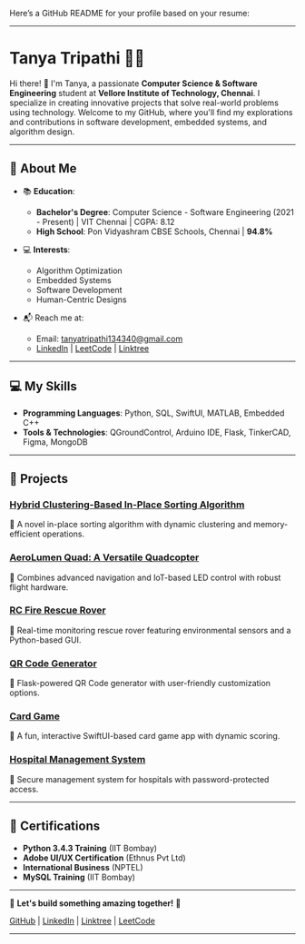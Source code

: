 Here’s a GitHub README for your profile based on your resume:

---

# Tanya Tripathi 👩‍💻

Hi there! 👋 I'm Tanya, a passionate **Computer Science & Software Engineering** student at **Vellore Institute of Technology, Chennai**. I specialize in creating innovative projects that solve real-world problems using technology. Welcome to my GitHub, where you'll find my explorations and contributions in software development, embedded systems, and algorithm design.

---

## 🌟 About Me

- 📚 **Education**:  
  - **Bachelor's Degree**: Computer Science - Software Engineering (2021 - Present) | VIT Chennai | CGPA: 8.12  
  - **High School**: Pon Vidyashram CBSE Schools, Chennai | **94.8%**  

- 💻 **Interests**:  
  - Algorithm Optimization  
  - Embedded Systems  
  - Software Development  
  - Human-Centric Designs  

- 📬 Reach me at:  
  - Email: [tanyatripathi134340@gmail.com](mailto:tanyatripathi134340@gmail.com)  
  - [LinkedIn](https://www.linkedin.com/in/tanya134340/) | [LeetCode](https://leetcode.com/u/Tanya134340/) | [Linktree](https://linktr.ee/tanya134340)  

---

## 💻 My Skills

- **Programming Languages**: Python, SQL, SwiftUI, MATLAB, Embedded C++  
- **Tools & Technologies**: QGroundControl, Arduino IDE, Flask, TinkerCAD, Figma, MongoDB  

---

## 🚀 Projects  

### [Hybrid Clustering-Based In-Place Sorting Algorithm](https://github.com/Tanya0139/hybrid_clustering_based_in-place_sorting_algorithm/tree/main)  
🔹 A novel in-place sorting algorithm with dynamic clustering and memory-efficient operations.  

### [AeroLumen Quad: A Versatile Quadcopter](https://github.com/Tanya0139/AeroLumenQuad-A-QuadCopter-project/tree/main)  
🔹 Combines advanced navigation and IoT-based LED control with robust flight hardware.  

### [RC Fire Rescue Rover](https://github.com/Tanya0139/RC-Fire-Rescue-Rover)  
🔹 Real-time monitoring rescue rover featuring environmental sensors and a Python-based GUI.  

### [QR Code Generator](https://github.com/Tanya0139/QR_code_generator_with_custom_user-input)  
🔹 Flask-powered QR Code generator with user-friendly customization options.  

### [Card Game](https://github.com/Tanya0139/Card_game)  
🔹 A fun, interactive SwiftUI-based card game app with dynamic scoring.  

### [Hospital Management System](https://github.com/Tanya0139/hsp)  
🔹 Secure management system for hospitals with password-protected access.

---

## 📜 Certifications

- **Python 3.4.3 Training** (IIT Bombay)  
- **Adobe UI/UX Certification** (Ethnus Pvt Ltd)  
- **International Business** (NPTEL)  
- **MySQL Training** (IIT Bombay)  

---

🌟 **Let's build something amazing together!** 🌟

[GitHub](https://github.com/Tanya0139) | [LinkedIn](https://www.linkedin.com/in/tanya134340/) | [Linktree](https://linktr.ee/tanya134340) | [LeetCode](https://leetcode.com/u/Tanya134340/)  

--- 
